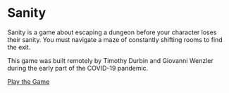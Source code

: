 # Sanity

Sanity is a game about escaping a dungeon before your character loses their sanity. You must navigate a maze of constantly shifting rooms to find the exit.

This game was built remotely by Timothy Durbin and Giovanni Wenzler during the early part of the COVID-19 pandemic.

[Play the Game](https://td01.itch.io/sanity)
